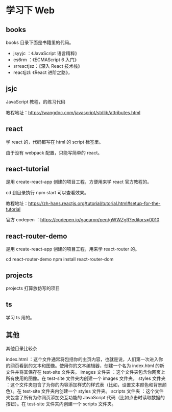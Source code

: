 # 学习下 Web


## books

books 目录下面是书籍里的代码。

- jsyyjc ：《JavaScript 语言精粹》
- es6rm ：《ECMAScript 6 入门》
- srreactjsz：《深入 React 技术栈》
- reactjjzl: 《React 进阶之路》，

## jsjc

JavaScript 教程，的练习代码

教程地址：https://wangdoc.com/javascript/stdlib/attributes.html


## react

学 react 的，代码都写在 html 的 script 标签里。

由于没有 webpack 配置，只能写简单的 react。

## react-tutorial

是用 create-react-app 创建的项目工程，方便用来学 react 官方教程的。

cd 到目录执行 npm start 可以查看效果。

教程地址：https://zh-hans.reactjs.org/tutorial/tutorial.html#setup-for-the-tutorial

官方 codepen ：https://codepen.io/gaearon/pen/gWWZgR?editors=0010

## react-router-demo

是用 create-react-app 创建的项目工程，用来学 react-router 的。

cd react-router-demo
npm install react-router-dom

## projects 

projects 打算放仿写的项目

## ts

学习 ts 用的。

## 其他

其他目录比较杂

index.html ：这个文件通常将包括你的主页内容，也就是说，人们第一次进入你的网页看到的文本和图像。使用你的文本编辑器，创建一个名为 index.html 的新文件并将其保存在 test-site 文件夹。
images 文件夹 ：这个文件夹包含你网页上所有使用的图像。在 test-site 文件夹内创建一个 images 文件夹。
styles 文件夹 ：这个文件夹包含了为你的内容添加样式的样式表（比如，设置文本颜色和背景颜色）。在 test-site 文件夹内创建一个 styles 文件夹。
scripts 文件夹 ：这个文件夹包含了所有为你网页添加交互功能的 JavaScript 代码（比如点击时读取数据的按钮）。在 test-site 文件夹内创建一个 scripts 文件夹。